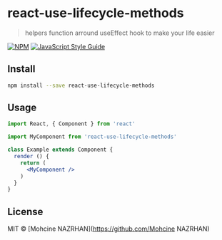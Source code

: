 # react-use-lifecycle-methods

> helpers function arround useEffect hook to make your life easier

[![NPM](https://img.shields.io/npm/v/react-use-lifecycle-methods.svg)](https://www.npmjs.com/package/react-use-lifecycle-methods) [![JavaScript Style Guide](https://img.shields.io/badge/code_style-standard-brightgreen.svg)](https://standardjs.com)

## Install

```bash
npm install --save react-use-lifecycle-methods
```

## Usage

```jsx
import React, { Component } from 'react'

import MyComponent from 'react-use-lifecycle-methods'

class Example extends Component {
  render () {
    return (
      <MyComponent />
    )
  }
}
```

## License

MIT © [Mohcine NAZRHAN](https://github.com/Mohcine NAZRHAN)
